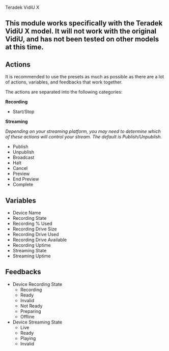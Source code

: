 Teradek VidiU X

## This module works specifically with the Teradek VidiU X model. It will not work with the original VidiU, and has not been tested on other models at this time.

## Actions

It is recommended to use the presets as much as possible as there are a lot of actions, variables, and feedbacks that work together.

The actions are separated into the following categories:

**Recording**

- Start/Stop

**Streaming**

*Depending on your streaming platform, you may need to determine which of these actions will control your stream. The default is Publish/Unpublish.*

- Publish
- Unpublish
- Broadcast
- Halt
- Cancel
- Preview
- End Preview
- Complete

## Variables

- Device Name
- Recording State
- Recording % Used
- Recording Drive Size
- Recording Drive Used
- Recording Drive Available
- Recording Uptime
- Streaming State
- Streaming Uptime

## Feedbacks

- Device Recording State
	- Recording
	- Ready
	- Invalid
	- Not Ready
	- Preparing
	- Offline
- Device Streaming State
	- Live
	- Ready
	- Playing
	- Invalid